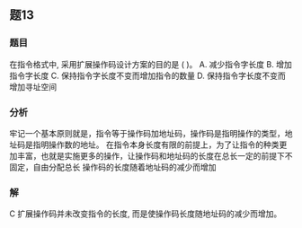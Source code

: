 ## 题13
### 题目
在指令格式中, 采用扩展操作码设计方案的目的是 ( )。
A. 减少指令字长度
B. 增加指令字长度
C. 保持指令字长度不变而增加指令的数量
D. 保持指令字长度不变而增加寻址空间
### 分析
牢记一个基本原则就是，指令等于操作码加地址码，操作码是指明操作的类型，地址码是指明操作数的地址。
在指令本身长度有限的前提上，为了让指令的种类更加丰富，也就是实施更多的操作，让操作码和地址码的长度在总长一定的前提下不固定，自由分配总长
操作码的长度随着地址码的减少而增加
### 解
C
扩展操作码并未改变指令的长度, 而是使操作码长度随地址码的减少而增加。

